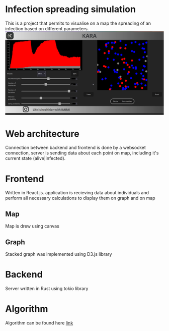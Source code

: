 # Infection spreading simulation
This is a project that permits to visualise on a map the spreading of an infection based on different parameters.
![Screenshot](Usage/thumbnail.png)
# Web architecture
Connection between backend and frontend is done by a websocket connection, server is sending data about each point on map, including it's current state (alive|infected).
# Frontend
Written in React.js. application is recieving data about individuals and perform all necessary calculations to display them on graph and on map
## Map
Map is drew using canvas
## Graph
Stacked graph was implemented using D3.js library 
# Backend
Server written in Rust using tokio library
# Algorithm
Algorithm can be found here [link](backend/src/algorithm.rs)

